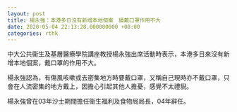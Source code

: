 ```yaml
---
layout: post
title: 楊永強：本港多日沒有新增本地個案　續戴口罩作用不大
date: 2020-05-04 22:13:28.000000000 +08:00
categories: rthk
---
```


中大公共衞生及基層醫療學院講座教授楊永強出席活動時表示，本港多日來沒有新增本地個案，戴口罩的作用不大。

楊永強認為，有傷風咳嗽或去密集地方時要戴口罩，又稱自己現時亦不戴口罩，只會在人流密集的地方戴上，因擔心引起其他人擔憂，感覺不太禮貎。

楊永強曾在03年沙士期間擔任衞生福利及食物局局長，04年辭任。

